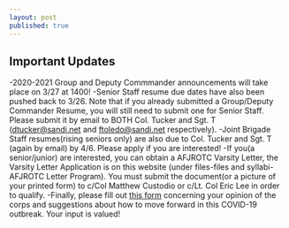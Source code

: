 ```yaml
---
layout: post
published: true
---
```

## Important Updates

-2020-2021 Group and Deputy Commmander announcements will take place on 3/27 at 1400! 
-Senior Staff resume due dates have also been pushed back to 3/26. Note that if you already submitted a Group/Deputy Commander Resume, you will still need to submit one for Senior Staff. Please submit it by email to BOTH Col. Tucker and Sgt. T (dtucker@sandi.net and ftoledo@sandi.net respectively). 
-Joint Brigade Staff resumes(rising seniors only) are also due to Col. Tucker and Sgt. T (again by email) by 4/6. Please apply if you are interested! 
-If you(a senior/junior) are interested, you can obtain a AFJROTC Varsity Letter, the Varsity Letter Application is on this website (under files-files and syllabi-AFJROTC Letter Program). You must submit the document(or a picture of your printed form) to c/Col Matthew Custodio or c/Lt. Col Eric Lee in order to qualify.
-Finally, please fill out [this form]( https://forms.gle/XWtBgcyuB2zyvCBz6) concerning your opinion of the corps and suggestions about how to move forward in this COVID-19 outbreak. Your input is valued!
